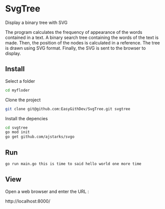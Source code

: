 # SvgTree
Display a binary tree with SVG

The program calculates the frequency of appearance of the words contained in a text.
A binary search tree containing the words of the text is made.
Then, the position of the nodes is calculated in a reference.
The tree is drawn using SVG format.
Finally, the SVG is sent to the browser to display.

## Install

Select a folder

```sh
cd myfloder
```

Clone the project
```sh
git clone git@github.com:EasyGithDev/SvgTree.git svgtree
```

Install the depencies

```sh
cd svgtree
go mod init
go get github.com/ajstarks/svgo
```

## Run

```sh
go run main.go this is time to said hello world one more time
```

## View

Open a web browser and enter the URL :

http://localhost:8000/
